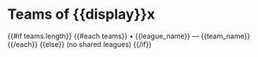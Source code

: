 # Teams of {{display}}x

{{#if teams.length}}
{{#each teams}}
• {{league_name}} — {{team_name}}
{{/each}}
{{else}}
(no shared leagues)
{{/if}}
